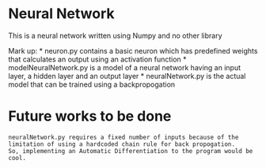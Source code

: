 # Neural Network
This is a neural network written using Numpy and no other library

Mark up:
    * neuron.py contains a basic neuron which has predefined weights that calculates an output using an activation function
    * modelNeuralNetwork.py is a model of a neural network having an input layer, a hidden layer and an output layer
    * neuralNetwork.py is the actual model that can be trained using a backpropogation

# Future works to be done

    neuralNetwork.py requires a fixed number of inputs because of the limitation of using a hardcoded chain rule for back propogation.
    So, implementing an Automatic Differentiation to the program would be cool.
